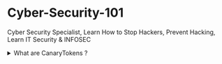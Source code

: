 # Cyber-Security-101
Cyber Security Specialist, Learn How to Stop Hackers, Prevent Hacking, Learn IT Security &amp; INFOSEC



<!-- faq 1 -->
<details>
<summary> What are CanaryTokens ? </summary>
<br/>

Canary tokens, also known as honeytokens, are not new but can be useful as a source of information. They can be understood as unique identifiers that can be embedded in different places. If they are touched, an alert is triggered.
---
</details>

